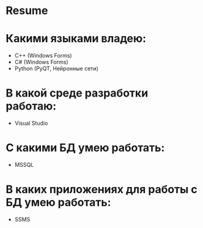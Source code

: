 # Resume
# Какими языками владею: 
* C++ (Windows Forms)
* C# (Windows Forms)
* Python (PyQT, Нейронные сети)
# В какой среде разработки работаю: 
* Visual Studio 
# С какими БД умею работать: 
* MSSQL
# В каких приложениях для работы с БД умею работать: 
* SSMS
